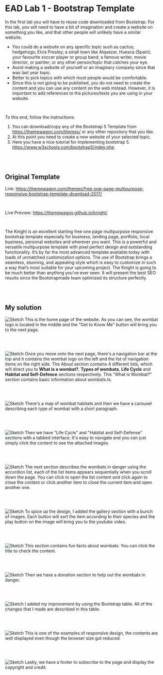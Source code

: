 # EAD Lab 1 - Bootstrap Template
In the first lab you will have to reuse code downloaded from Bootstrap.
For this lab, you will need to have a bit of imagination and create a website on something
you like, and that other people will unlikely have a similar website.
- You could do a website on any specific topic such as cactus; hedgehogs; Elvis Presley;
a small town like Alquezar, Huesca (Spain); your favourite soccer player or group band;
a famous writer, movie director, or painter; or any other person/topic that catches your
eye.
- Avoid making a website of yourself or an imaginary company since that was last year
topic.
- Better to pick topics with which most people would be comfortable.
- Since this is not going to be published, you do not need to create the content and you
can use any content on the web instead. However, it is important to add references to
the pictures/texts you are using in your website.

</br>

To this end, follow the instructions:
1. You can download/copy any of the Bootstrap 5 Template from
https://themewagon.com/themes/ or any other repository that you like.
2. At this point you need to create a new website of your selected topic.
3. Here you have a nice tutorial for implementing bootstrap 5.
https://www.w3schools.com/bootstrap5/index.php

</br></br>

## Original Template
Link: https://themewagon.com/themes/free-one-page-multipurpose-responsive-bootstrap-template-download-2017/

</br>

Live Preview: https://themewagon.github.io/knight/ 

</br>

The Knight is an excellent starting free one page multipurpose responsive bootstrap template especially for business, landing page, portfolio, local business, personal websites and wherever you want. This is a powerful and versatile multipurpose template with pixel perfect design and outstanding functionality. It’s by far the most advanced template available today with loads of unmatched customization options. The use of Bootstrap brings a seamless, stunning, and appealing style which is easy to customize in such a way that’s most suitable for your upcoming project. The Knight is going to be much better than anything you’ve ever seen. It will present the best SEO results since the Bootstrapmade team optimized its structure perfectly.

</br></br>

## My solution
![Sketch](assets/img/readme/home.png)
This is the home page of the website. As you can see, the wombat logo is located in the middle and the "Get to Know Me" button will bring you to the next page. 

</br></br>

![Sketch](assets/img/readme/about.png)
Once you move onto the next page, there's a navigation bar at the top and it contains the wombat logo on the left and the list of navigation items on the right side. The About section contains 4 different lists, which will direct you to <b>What is a wombat?</b>, <b>Types of wombats</b>, <b>Life Cycle</b> and <b>Habitat and Self-Defence</b> sections respectively. This "What is Wombat?" section contains basic information about wombats.ts. 

</br></br>

![Sketch](assets/img/readme/type.png)
There's a map of wombat habitats and then we have a carousel describing each type of wombat with a short paragraph. 

</br></br>

![Sketch](assets/img/readme/lh.png)
Then we have "Life Cycle" and "Habitat and Self-Defense" sections with a tabbed interface. It's easy to navigate and you can just simply click the content to see the attached images.

</br></br>

![Sketch](assets/img/readme/danger.png)
The next section describes the wombats in danger using the accordion list, each of the list items appears sequentially when you scroll down the page. You can click to open the list content and click again to close the content or click another item to close the current item and open another one.

</br></br>

![Sketch](assets/img/readme/gallery.png)
To spice up the design, I added the gallery section with a bunch of images. Each button will sort the item according to their species and the play button on the image will bring you to the youtube video. 

</br></br>

![Sketch](assets/img/readme/fact.png)
This section contains fun facts about wombats. You can click the title to check the content. 

</br></br>

![Sketch](assets/img/readme/donation.png)
Then we have a donation section to help out the wombats in danger. 

</br></br>

![Sketch](assets/img/readme/improvement.png)
I added my improvement by using the Bootstrap table. All of the changes that I made are described in this table.

</br></br>

![Sketch](assets/img/readme/responsive.png)
This is one of the examples of responsive design, the contents are well displayed even though the browser size got reduced. 

</br></br>

![Sketch](assets/img/readme/footer.png)
Lastly, we have a footer to subscribe to the page and display the copyright and credit.
